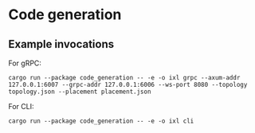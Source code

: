 # Code generation

## Example invocations

For gRPC:

```
cargo run --package code_generation -- -e -o ixl grpc --axum-addr 127.0.0.1:6007 --grpc-addr 127.0.0.1:6006 --ws-port 8080 --topology topology.json --placement placement.json
```

For CLI:

```
cargo run --package code_generation -- -e -o ixl cli
```